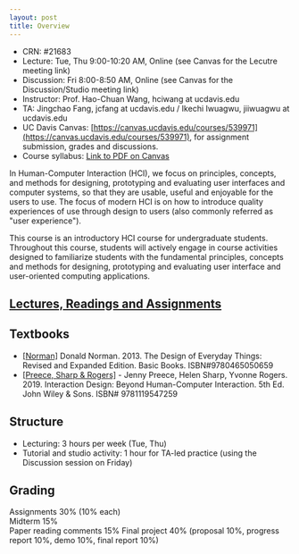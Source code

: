 ```yaml
---
layout: post
title: Overview
---
```

- CRN: #21683
- Lecture: Tue, Thu 9:00-10:20 AM, Online (see Canvas for the Lecutre meeting link)
- Discussion: Fri 8:00-8:50 AM, Online (see Canvas for the Discussion/Studio meeting link)
- Instructor: Prof. Hao-Chuan Wang, hciwang at ucdavis.edu
- TA: Jingchao Fang, jcfang at ucdavis.edu / Ikechi Iwuagwu, jiiwuagwu at ucdavis.edu 
- UC Davis Canvas: [https://canvas.ucdavis.edu/courses/539971](https://canvas.ucdavis.edu/courses/539971), for assignment submission, grades and discussions.
- Course syllabus: [Link to PDF on Canvas](https://canvas.ucdavis.edu/courses/539971/files?preview=11190787)

In Human-Computer Interaction (HCI), we focus on principles, concepts, and methods for designing, prototyping and evaluating user interfaces and computer systems, so that they are usable, useful and enjoyable for the users to use. The focus of modern HCI is on how to introduce quality experiences of use through design to users (also commonly referred as "user experience").

This course is an introductory HCI course for undergraduate students. Throughout this course, students will actively engage in course activities designed to familiarize students with the fundamental principles, concepts and methods for designing, prototyping and evaluating user interface and user-oriented computing applications.

## [Lectures, Readings and Assignments](https://hciwang.github.io/lectures/)

## Textbooks
- [[Norman]](https://www.basicbooks.com/titles/don-norman/the-design-of-everyday-things/9780465050659/) Donald Norman. 2013. The Design of Everyday Things: Revised and Expanded Edition. Basic Books. ISBN#9780465050659
- [[Preece, Sharp & Rogers]](http://www.id-book.com/) -	Jenny Preece, Helen Sharp, Yvonne Rogers. 2019. Interaction Design: Beyond Human-Computer Interaction. 5th Ed. John Wiley & Sons. ISBN# 9781119547259

## Structure

- Lecturing: 3 hours per week (Tue, Thu)  
- Tutorial and studio activity: 1 hour for TA-led practice (using the Discussion session on Friday)  

## Grading
Assignments 30% (10% each)  
Midterm 15%  
Paper reading comments 15%
Final project 40% (proposal 10%, progress report 10%, demo 10%, final report 10%) 

